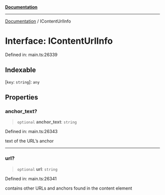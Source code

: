 [**Documentation**](../README.md)

***

[Documentation](../README.md) / IContentUrlInfo

# Interface: IContentUrlInfo

Defined in: main.ts:26339

## Indexable

\[`key`: `string`\]: `any`

## Properties

### anchor\_text?

> `optional` **anchor\_text**: `string`

Defined in: main.ts:26343

text of the URL’s anchor

***

### url?

> `optional` **url**: `string`

Defined in: main.ts:26341

contains other URLs and anchors found in the content element
